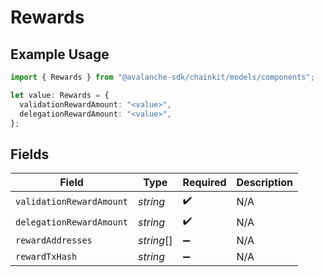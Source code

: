 # Rewards

## Example Usage

```typescript
import { Rewards } from "@avalanche-sdk/chainkit/models/components";

let value: Rewards = {
  validationRewardAmount: "<value>",
  delegationRewardAmount: "<value>",
};
```

## Fields

| Field                    | Type                     | Required                 | Description              |
| ------------------------ | ------------------------ | ------------------------ | ------------------------ |
| `validationRewardAmount` | *string*                 | :heavy_check_mark:       | N/A                      |
| `delegationRewardAmount` | *string*                 | :heavy_check_mark:       | N/A                      |
| `rewardAddresses`        | *string*[]               | :heavy_minus_sign:       | N/A                      |
| `rewardTxHash`           | *string*                 | :heavy_minus_sign:       | N/A                      |